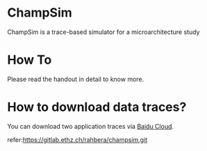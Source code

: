 # ChampSim
ChampSim is a trace-based simulator for a microarchitecture study

# How To
Please read the handout in detail to know more.

# How to download data traces?
You can download two application traces via [Baidu Cloud](https://pan.baidu.com/s/1HGR2XD61YRDWr4a6fh8Ugw?pwd=nkcs).

refer:https://gitlab.ethz.ch/rahbera/champsim.git
